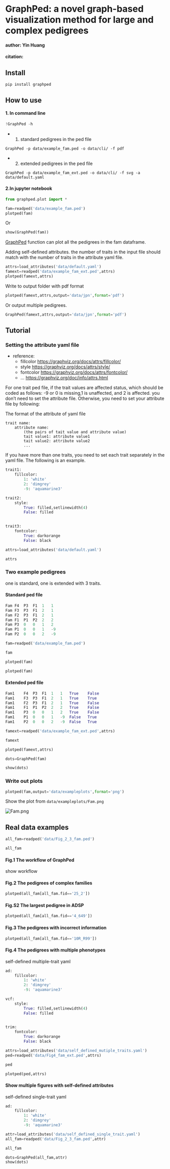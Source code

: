 GraphPed: a novel graph-based visualization method for large and complex
pedigrees
================

<!-- WARNING: THIS FILE WAS AUTOGENERATED! DO NOT EDIT! -->

#### author: Yin Huang

#### citation:

## Install

`pip install graphped`

## How to use

#### 1. In command line

``` python
!GraphPed -h
```

-   1.  standard pedigrees in the ped file

<!-- -->

    GraphPed -p data/example_fam.ped -o data/cli/ -f pdf

-   2.  extended pedigrees in the ped file

<!-- -->

    GraphPed -p data/example_fam_ext.ped -o data/cli/ -f svg -a data/default.yaml 

#### 2.In jupyter notebook

``` python
from graphped.plot import *
```

``` python
fam=readped('data/example_fam.ped')
plotped(fam)
```

Or

``` python
show(GraphPed(fam))
```

[GraphPed](https://changebio.github.io/graphped/plot.html#graphped)
function can plot all the pedigrees in the fam dataframe.

Adding self-defined attributes. the number of traits in the input file
should match with the number of traits in the attribute yaml file.

``` python
attrs=load_attributes('data/default.yaml')
famext=readped('data/example_fam_ext.ped',attrs)
plotped(famext,attrs)
```

Write to output folder with pdf format

``` python
plotped(famext,attrs,output='data/jpn',format='pdf')
```

Or output multiple pedigrees.

``` python
GraphPed(famext,attrs,output='data/jpn',format='pdf')
```

## Tutorial

### Setting the attribute yaml file

-   reference:
    -   fillcolor https://graphviz.org/docs/attrs/fillcolor/
    -   style https://graphviz.org/docs/attrs/style/
    -   fontcolor https://graphviz.org/docs/attrs/fontcolor/
    -   … https://graphviz.org/doc/info/attrs.html

For one trait ped file, if the trait values are affected status, which
should be coded as follows: -9 or 0 is missing,1 is unaffected, and 2 is
affected. you don’t need to set the attribute file. Otherwise, you need
to set your attribute file by following:

The format of the attribute of yaml file

    trait name:
        attribute name:
            (the pairs of tait value and attribute value)
            tait value1: attribute value1
            tait value2: attribute value2
            ...

If you have more than one traits, you need to set each trait separately
in the yaml file. The following is an example.

``` python
trait1:
    fillcolor:
        1: 'white'
        2: 'dimgrey'
        -9: 'aquamarine3'

trait2:
    style:
        True: filled,setlinewidth(4)
        False: filled
    

trait3:
    fontcolor:
        True: darkorange
        False: black
```

``` python
attrs=load_attributes('data/default.yaml')
```

``` python
attrs
```

### Two example pedigrees

one is standard, one is extended with 3 traits.

#### Standard ped file

``` python
Fam F4  P3  F1  1   1
Fam F3  P3  F1  2   1
Fam F2  P3  F1  2   1
Fam F1  P1  P2  2   2
Fam P3  0   0   1   2
Fam P1  0   0   1   -9
Fam P2  0   0   2   -9
```

``` python
fam=readped('data/example_fam.ped')
```

``` python
fam
```

``` python
plotped(fam)
```

``` python
plotped(fam)
```

#### Extended ped file

``` python
Fam1    F4  P3  F1  1   1   True    False
Fam1    F3  P3  F1  2   1   True    True
Fam1    F2  P3  F1  2   1   True    False
Fam1    F1  P1  P2  2   2   True    False
Fam1    P3  0   0   1   2   True    False
Fam1    P1  0   0   1   -9  False   True
Fam1    P2  0   0   2   -9  False   True
```

``` python
famext=readped('data/example_fam_ext.ped',attrs)
```

``` python
famext
```

``` python
plotped(famext,attrs)
```

``` python
dots=GraphPed(fam)
```

``` python
show(dots)
```

### Write out plots

``` python
plotped(fam,output='data/exampleplots',format='png')
```

Show the plot from `data/exampleplots/Fam.png`

![](data/exampleplots/Fam.png "Fam.png")

## Real data examples

``` python
all_fam=readped('data/Fig_2_3_fam.ped')
```

``` python
all_fam
```

#### Fig.1 The workflow of GraphPed

show workflow

#### Fig.2 The pedigrees of complex families

``` python
plotped(all_fam[all_fam.fid=='25_2'])
```

#### Fig.S2 The largest pedigree in ADSP

``` python
plotped(all_fam[all_fam.fid=='4_649'])
```

#### Fig.3 The pedigrees with incorrect information

``` python
plotped(all_fam[all_fam.fid=='10R_R99'])
```

#### Fig.4 The pedigrees with multiple phenotypes

self-defined multiple-trait yaml

``` python
ad:
    fillcolor:
        1: 'white'
        2: 'dimgrey'
        -9: 'aquamarine3'

vcf:
    style:
        True: filled,setlinewidth(4)
        False: filled
    

trim:
    fontcolor:
        True: darkorange
        False: black
```

``` python
attrs=load_attributes('data/self_defined_mutiple_traits.yaml')
ped=readped('data/Fig4_fam_ext.ped',attrs)
```

``` python
ped
```

``` python
plotped(ped,attrs)
```

#### Show multiple figures with self-defined attributes

self-defined single-trait yaml

``` python
ad:
    fillcolor:
        1: 'white'
        2: 'dimgrey'
        -9: 'aquamarine3'
```

``` python
attr=load_attributes('data/self_defined_single_trait.yaml')
all_fam=readped('data/Fig_2_3_fam.ped',attr)
```

``` python
all_fam
```

``` python
dots=GraphPed(all_fam,attr)
show(dots)
```

